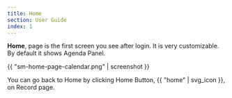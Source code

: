 ```yaml
---
title: Home
section: User Guide
index: 1
---
```


**Home**, page is the first screen you see after login. It is very customizable. By default it shows Agenda Panel.

{{ "sm-home-page-calendar.png" | screenshot }}

You can go back to Home by clicking Home Button, {{ "home" | svg_icon }}, on Record page.